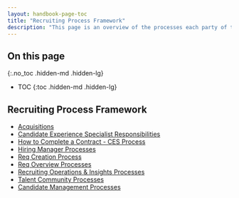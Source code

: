 ```yaml
---
layout: handbook-page-toc
title: "Recruiting Process Framework"
description: "This page is an overview of the processes each party of the search team is responsible for. It links each party or process."
---
```


## On this page
{:.no_toc .hidden-md .hidden-lg}

- TOC
{:toc .hidden-md .hidden-lg}

## Recruiting Process Framework

   - [Acquisitions](/handbook/hiring/recruiting-framework/acquisitions/)
   - [Candidate Experience Specialist Responsibilities](/handbook/hiring/recruiting-framework/coordinator/)
   - [How to Complete a Contract - CES Process](/handbook/hiring/recruiting-framework/ces-contract-processes/)
   - [Hiring Manager Processes](/handbook/hiring/recruiting-framework/hiring-manager/)
   - [Req Creation Process](/handbook/hiring/recruiting-framework/req-creation/)
   - [Req Overview Processes](/handbook/hiring/recruiting-framework/req-overview/)
   - [Recruiting Operations & Insights Processes](/handbook/hiring/recruiting-framework/recruiting-operations-insights)
   - [Talent Community Processes](/handbook/hiring/recruiting-framework/talent-community/)
   - [Candidate Management Processes](/handbook/hiring/recruiting-framework/candidate-management/)
